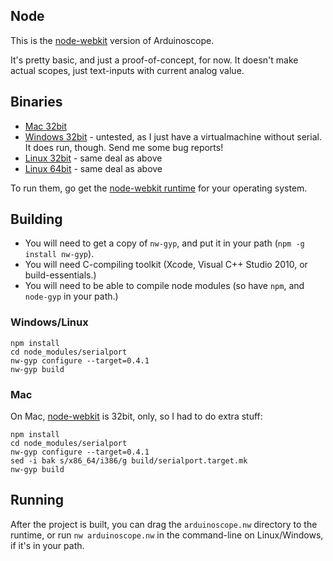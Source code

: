 ## Node

This is the [node-webkit](https://github.com/rogerwang/node-webkit) version of Arduinoscope.

It's pretty basic, and just a proof-of-concept, for now. It doesn't make actual scopes, just text-inputs with current analog value.

## Binaries

*  [Mac 32bit](http://konsumer.github.com/arduinoscope/downloads/arduinoscope-mac32.nw)
*  [Windows 32bit](http://konsumer.github.com/arduinoscope/downloads/arduinoscope-windows32.nw) - untested, as I just have a virtualmachine without serial. It does run, though. Send me some bug reports!
*  [Linux 32bit](http://konsumer.github.com/arduinoscope/downloads/arduinoscope-linux32.nw) - same deal as above
*  [Linux 64bit](http://konsumer.github.com/arduinoscope/downloads/arduinoscope-linux64.nw) - same deal as above

To run them, go get the [node-webkit runtime](https://github.com/rogerwang/node-webkit) for your operating system.

## Building

*  You will need to get a copy of `nw-gyp`, and put it in your path (`npm -g install nw-gyp`).
*  You will need C-compiling toolkit (Xcode, Visual C++ Studio 2010, or build-essentials.)
*  You will need to be able to compile node modules (so have `npm`, and `node-gyp` in your path.)

### Windows/Linux

    npm install
    cd node_modules/serialport
    nw-gyp configure --target=0.4.1
    nw-gyp build

### Mac

On Mac, [node-webkit](https://github.com/rogerwang/node-webkit) is 32bit, only, so I had to do extra stuff:

    npm install
    cd node_modules/serialport
    nw-gyp configure --target=0.4.1
    sed -i bak s/x86_64/i386/g build/serialport.target.mk
    nw-gyp build

## Running

After the project is built, you can drag the `arduinoscope.nw` directory to the runtime, or run `nw arduinoscope.nw` in the command-line on Linux/Windows, if it's in your path.

